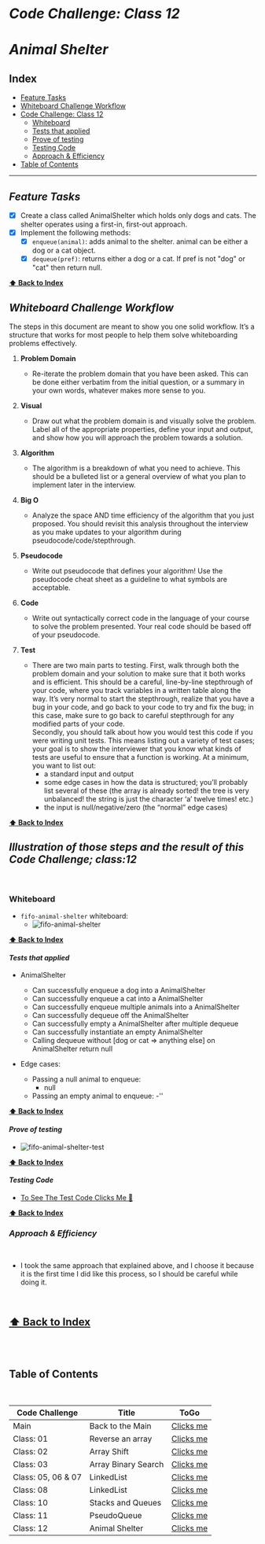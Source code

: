 # ***Code Challenge: Class 12***

# ***Animal Shelter***

## Index

- [Feature Tasks](#Feature-Tasks)
- [Whiteboard Challenge Workflow](#Whiteboard-Challenge-Workflow)
- [Code Challenge: Class 12](#Illustration-of-those-steps-and-the-result-of-this-Code-Challenge;-class-12)
  - [Whiteboard](#Whiteboard)
  - [Tests that applied](#Tests-that-applied)
  - [Prove of testing](#Prove-of-testing)
  - [Testing Code](#Testing-Code)
  - [Approach & Efficiency](#Approach-&-Efficiency)
- [Table of Contents](#Table-of-Contents)

---

## ***Feature Tasks***

- [x] Create a class called AnimalShelter which holds only dogs and cats. The shelter operates using a first-in, first-out approach.
- [x] Implement the following methods:
  - [x] `enqueue(animal)`: adds animal to the shelter. animal can be either a dog or a cat object.
  - [x] `dequeue(pref)`: returns either a dog or a cat. If pref is not "dog" or "cat" then return null.

**[⬆ Back to Index](#index)**

## ***Whiteboard Challenge Workflow***

The steps in this document are meant to show you one solid workflow. It’s a structure that works for most people to help them solve whiteboarding problems effectively.

1. **Problem Domain**
    - Re-iterate the problem domain that you have been asked. This can be done either verbatim from the initial question, or a summary in your own words, whatever makes more sense to you.

2. **Visual**
    - Draw out what the problem domain is and visually solve the problem. Label all of the appropriate properties, define your input and output, and show how you will approach the problem towards a solution.

3. **Algorithm**
    - The algorithm is a breakdown of what you need to achieve. This should be a bulleted list or a general overview of what you plan to implement later in the interview.

4. **Big O**
    - Analyze the space AND time efficiency of the algorithm that you just proposed. You should revisit this analysis throughout the interview as you make updates to your algorithm during pseudocode/code/stepthrough.

5. **Pseudocode**
    - Write out pseudocode that defines your algorithm! Use the pseudocode cheat sheet as a guideline to what symbols are acceptable.

6. **Code**
    - Write out syntactically correct code in the language of your course to solve the problem presented. Your real code should be based off of your pseudocode.

7. **Test**
    - There are two main parts to testing. First, walk through both the problem domain and your solution to make sure that it both works and is efficient. This should be a careful, line-by-line stepthrough of your code, where you track variables in a written table along the way. It’s very normal to start the stepthrough, realize that you have a bug in your code, and go back to your code to try and fix the bug; in this case, make sure to go back to careful stepthrough for any modified parts of your code. <br> Secondly, you should talk about how you would test this code if you were writing unit tests. This means listing out a variety of test cases; your goal is to show the interviewer that you know what kinds of tests are useful to ensure that a function is working. At a minimum, you want to list out:
        - a standard input and output
        - some edge cases in how the data is structured; you’ll probably list several of these (the array is already sorted! the tree is very unbalanced! the string is just the character ‘a’ twelve times! etc.)
        - the input is null/negative/zero (the “normal” edge cases)

**[⬆ Back to Index](#index)**

## ***Illustration of those steps and the result of this Code Challenge; class:12***

<br>

### **Whiteboard**

- `fifo-animal-shelter` whiteboard:
  - ![fifo-animal-shelter](../../assets/fifo-animal-shelter.jpg)

**[⬆ Back to Index](#index)**

#### ***Tests that applied***

- AnimalShelter
  - Can successfully enqueue a dog into a AnimalShelter
  - Can successfully enqueue a cat into a AnimalShelter
  - Can successfully enqueue multiple animals into a AnimalShelter
  - Can successfully dequeue off the AnimalShelter
  - Can successfully empty a AnimalShelter after multiple dequeue
  - Can successfully instantiate an empty AnimalShelter
  - Calling dequeue without [dog or cat => anything else] on AnimalShelter return null

- Edge cases:
  - Passing a null animal to enqueue:
    - null
  - Passing an empty animal to enqueue:
    -''

**[⬆ Back to Index](#index)**

#### ***Prove of testing***

- ![fifo-animal-shelter-test](../../assets/fifo-animal-shelter-test.PNG)

**[⬆ Back to Index](#index)**

#### ***Testing Code***

- [To See The Test Code Clicks Me 🧪](../../__test__/fifo-animal-shelter.test.js)

**[⬆ Back to Index](#index)**

### ***Approach & Efficiency***

<br>

- I took the same approach that explained above, and I choose it because it is the first time I did like this process, so I should be careful while doing it.

<br>

**[⬆ Back to Index](#index)**
---

<br>

<br>

## Table of Contents

<br>

|  **Code Challenge** </span> |  **Title**  |   **ToGo** |
| ----------- | ----------- | ----------- |
| Main | Back to the Main | [Clicks me](../../../README.md) |
| Class: 01 | Reverse an array | [Clicks me](../../Challenges/array-reverse/README.md) |
| Class: 02 | Array Shift | [Clicks me](../../Challenges/array-shift/README.md) |
| Class: 03 | Array Binary Search | [Clicks me](../../Challenges/array-binary-search/README.md) |
| Class: 05, 06 & 07 | LinkedList | [Clicks me](../../Challenges/README.md) |
| Class: 08| LinkedList | [Clicks me](../../Challenges/README.md) |
| Class: 10| Stacks and Queues | [Clicks me](../../Data-Structures/JavaScript/stackAndQueues/README.md) |
| Class: 11| PseudoQueue | [Clicks me](../../Challenges/queueWithStacks/README.md) |
| Class: 12| Animal Shelter | [Clicks me](README.md) |
